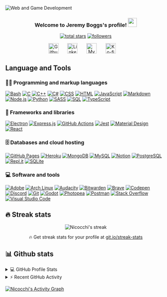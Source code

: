 ![Web and Game Development](https://repository-images.githubusercontent.com/302617083/fb5cbc00-0a67-11eb-9c37-3f829f3f7382)

<h3 align="center">
  Welcome to Jeremy Boggs's profile!
  <img src="https://media.giphy.com/media/hvRJCLFzcasrR4ia7z/giphy.gif" width="28">
</h3>

<p align="center">
  <a href="https://github.com/Nicocchi?tab=repositories&sort=stargazers">
    <img alt="total stars" title="Total stars on GitHub" src="https://custom-icon-badges.demolab.com/github/stars/Nicocchi?color=55960c&style=for-the-badge&labelColor=488207&logo=star"/></a>
  <a href="https://github.com/Nicocchi?tab=followers">
    <img alt="followers" title="Follow me on Github" src="https://custom-icon-badges.demolab.com/github/followers/Nicocchi?color=236ad3&labelColor=1155ba&style=for-the-badge&logo=person-add&label=Follow&logoColor=white"/></a>
</p>

<!-- Social icons section -->
<p align="center">
  <a href="https://github.com/Nicocchi"><img width="32px" alt="Github" title="My Github Profile" src="https://cdn.jsdelivr.net/npm/simple-icons@3.0.1/icons/github.svg"/></a>
  &#8287;&#8287;&#8287;&#8287;&#8287;
  <a href="https://www.linkedin.com/in/jeremy-boggs/"><img width="32px" alt="LinkedIn" title="My LinkedIn" src="https://cdn.jsdelivr.net/npm/simple-icons@3.0.1/icons/linkedin.svg"/></a>
  &#8287;&#8287;&#8287;&#8287;&#8287;
  <a href="https://jeremy-boggs.com"><img width="32px" alt="My website" title="My Website" src="https://cdn.jsdelivr.net/npm/simple-icons@3.0.1/icons/icloud.svg"/></a>
  &#8287;&#8287;&#8287;&#8287;&#8287;
  <a href="https://ko-fi.com/nicocchi"><img width="32px" alt="Ko-fi" title="Buy me a coffee" src="https://i.imgur.com/PpLeD3K.png"/></a>
  &#8287;&#8287;&#8287;&#8287;&#8287;
</p>

## Language and Tools

### 👨‍💻 Programming and markup languages

<p>
    <a href="https://github.com/search?q=user%3ANicocchi+language%3Abash"><img alt="Bash" src="https://img.shields.io/badge/Bash-121011.svg?logo=gnu-bash&logoColor=white&style=for-the-badge"></a>
    <a href="https://github.com/search?q=user%3ANicocchi+language%3Ac"><img alt="C" src="https://custom-icon-badges.demolab.com/badge/C-03599C.svg?logo=c-in-hexagon&logoColor=white&style=for-the-badge"></a>
    <a href="https://github.com/search?q=user%3ANicocchi+language%3Acpp"><img alt="C++" src="https://custom-icon-badges.demolab.com/badge/C++-9C033A.svg?logo=cpp2&logoColor=white&style=for-the-badge"></a>
    <a href="https://github.com/search?q=user%3ANicocchi+language%3Acsharp"><img alt="C#" src="https://custom-icon-badges.demolab.com/badge/C%23-68217A.svg?logo=cs2&logoColor=white&style=for-the-badge"></a>
    <a href="https://github.com/search?q=user%3ANicocchi+language%3Acss"><img alt="CSS" src="https://img.shields.io/badge/CSS-1572B6.svg?logo=css3&logoColor=white&style=for-the-badge"></a>
    <a href="https://github.com/search?q=user%3ANicocchi+language%3Ahtml"><img alt="HTML" src="https://img.shields.io/badge/HTML-E34F26.svg?logo=html5&logoColor=white&style=for-the-badge"></a>
    <a href="https://github.com/search?q=user%3ANicocchi+language%3Ajavascript"><img alt="JavaScript" src="https://img.shields.io/badge/JavaScript-F7DF1E.svg?logo=javascript&logoColor=black&style=for-the-badge"></a>
    <a href="https://github.com/search?q=user%3ANicocchi+language%3Amarkdown"><img alt="Markdown" src="https://img.shields.io/badge/Markdown-000000.svg?logo=markdown&logoColor=white&style=for-the-badge"></a>
    <a href="https://github.com/search?q=user%3ANicocchi+language%3Ajavascript"><img alt="Node.js" src="https://img.shields.io/badge/Node.js-43853D.svg?logo=node.js&logoColor=white&style=for-the-badge"></a>
    <a href="https://github.com/search?q=user%3ANicocchi+language%3Apython"><img alt="Python" src="https://img.shields.io/badge/Python-14354C.svg?logo=python&logoColor=white&style=for-the-badge"></a>
    <a href="https://github.com/search?q=user%3ANicocchi+language%3Asass"><img alt="SASS" src="https://img.shields.io/badge/Sass-hotpink.svg?logo=SASS&logoColor=white&style=for-the-badge"></a>
    <a href="https://github.com/search?q=user%3ANicocchi+language%3Asql"><img alt="SQL" src="https://custom-icon-badges.demolab.com/badge/SQL-025E8C.svg?logo=database&logoColor=white&style=for-the-badge"></a>
    <a href="https://github.com/search?q=user%3ANicocchi+language%3AtypeScript"><img alt="TypeScript" src="https://img.shields.io/badge/TypeScript-007ACC.svg?logo=typescript&logoColor=white&style=for-the-badge"></a>
</p>


### 🧰 Frameworks and libraries

<p>
    <a href="#"><img alt="Electron" src="https://img.shields.io/badge/Electron-20232e.svg?logo=electron&logoColor=white&style=for-the-badge"></a>
    <a href="#"><img alt="Express.js" src="https://img.shields.io/badge/Express.js-404d59.svg?logo=express&logoColor=white&style=for-the-badge"></a>
    <a href="#"><img alt="GitHub Actions" src="https://img.shields.io/badge/GitHub%20Actions-2671E5.svg?logo=github%20actions&logoColor=white&style=for-the-badge"></a>
    <a href="#"><img alt="Jest" src="https://img.shields.io/badge/Jest-C21325.svg?logo=jest&logoColor=white&style=for-the-badge"></a>
    <a href="#"><img alt="Material Design" src="https://img.shields.io/badge/Material%20Design-0081CB.svg?logo=material-design&logoColor=white&style=for-the-badge"></a>
    <a href="#"><img alt="React" src="https://img.shields.io/badge/React-20232a.svg?logo=react&logoColor=%2361DAFB&style=for-the-badge"></a>
</p>


### 🗄️ Databases and cloud hosting

<p>
    <a href="#"><img alt="GitHub Pages" src="https://img.shields.io/badge/GitHub%20Pages-327FC7.svg?logo=github&logoColor=white&style=for-the-badge"></a>
    <a href="#"><img alt="Heroku" src="https://img.shields.io/badge/Heroku-430098.svg?logo=heroku&logoColor=white&style=for-the-badge"></a>
    <a href="#"><img alt="MongoDB" src ="https://img.shields.io/badge/MongoDB-4ea94b.svg?logo=mongodb&logoColor=white&style=for-the-badge"></a>
    <a href="#"><img alt="MySQL" src="https://img.shields.io/badge/MySQL-00f.svg?logo=mysql&logoColor=white&style=for-the-badge"></a>
    <a href="#"><img alt="Notion" src="https://img.shields.io/badge/Notion-010101.svg?logo=notion&logoColor=white&style=for-the-badge"></a>
    <a href="#"><img alt="PostgreSQL" src ="https://img.shields.io/badge/PostgreSQL-316192.svg?logo=postgresql&logoColor=white&style=for-the-badge"></a>
    <a href="#"><img alt="Repl.it" src="https://img.shields.io/badge/Repl.it-0D101E.svg?logo=Replit&logoColor=white&style=for-the-badge"></a>
    <a href="#"><img alt="SQLite" src ="https://img.shields.io/badge/SQLite-07405e.svg?logo=sqlite&logoColor=white&style=for-the-badge"></a>
</p>

### 💻 Software and tools

<p>
    <a href="#"><img alt="Adobe" src="https://img.shields.io/badge/Adobe-FF0000.svg?logo=adobe&logoColor=white&style=for-the-badge"></a>
    <a href="#"><img alt="Arch Linux" src="https://img.shields.io/badge/Arch%20Linux-1793D1.svg?logo=arch-linux&logoColor=white&style=for-the-badge"></a>
    <a href="#"><img alt="Audacity" src="https://img.shields.io/badge/-Audacity-0000CC?logo=audacity&logoColor=white&style=for-the-badge"></a>
    <a href="#"><img alt="Bitwarden" src="https://img.shields.io/badge/-Bitwarden-175DDC?logo=bitwarden&logoColor=white&style=for-the-badge"></a>
    <a href="#"><img alt="Brave" src="https://img.shields.io/badge/-Brave-FB542B?logo=brave&logoColor=white&style=for-the-badge"></a>
    <a href="#"><img alt="Codepen" src="https://img.shields.io/badge/Codepen-000000.svg?logo=codepen&logoColor=white&style=for-the-badge"></a>
    <a href="#"><img alt="Discord" src="https://img.shields.io/badge/-Discord-5865F2.svg?logo=discord&logoColor=white&style=for-the-badge"></a>
    <a href="#"><img alt="Git" src="https://img.shields.io/badge/Git-F05033.svg?logo=git&logoColor=white&style=for-the-badge"></a>
    <a href="#"><img alt="Godot" src="https://img.shields.io/badge/GODOT-%23FFFFFF.svg?logo=godot-engine&style=for-the-badge"></a>
    <a href="#"><img alt="Photopea" src="https://img.shields.io/badge/Photopea-18A497?logo=photopea&logoColor=white&style=for-the-badge"></a>
    <a href="#"><img alt="Postman" src="https://img.shields.io/badge/Postman-FF6C37?logo=postman&logoColor=white&style=for-the-badge"></a>
    <a href="#"><img alt="Stack Overflow" src="https://img.shields.io/badge/-Stack%20Overflow-FE7A16?logo=stack-overflow&logoColor=white&style=for-the-badge"></a>
    <a href="#"><img alt="Visual Studio Code" src="https://img.shields.io/badge/Visual%20Studio%20Code-0078d7.svg?logo=visual-studio-code&logoColor=white&style=for-the-badge"></a>
</p>

## 🔥 Streak stats

<!-- GitHub Readme Streak Stats -->
<p align="center">
    <img title="🔥 Get streak stats for your profile at git.io/streak-stats" alt="Nicocchi's streak" src="https://streak-stats.demolab.com/?user=Nicocchi&theme=monokai-metallian&hide_border=true"/>
  <p align="center">🔥 Get streak stats for your profile at <a href="https://git.io/streak-stats">git.io/streak-stats</a></p>
</p>

## 📊 Github stats

<!-- https://github.com/anuraghazra/github-readme-stats -->
<details>
  <summary>💻 GitHub Profile Stats</summary>
  <br/>
    <a href="https://github.com/anuraghazra/github-readme-stats"><img alt="Nicocchi's Github Stats" src="https://github-readme-stats.vercel.app/api/?username=Nicocchi&show_icons=true&include_all_commits=true&count_private=true&theme=react&hide_border=true&bg_color=1F222E&title_color=F85D7F&icon_color=F8D866" height="192px"/></a>
  <a href="https://github.com/anuraghazra/github-readme-stats"><img alt="Nicocchi's Top Languages" src="https://github-readme-stats.vercel.app/api/top-langs/?username=Nicocchi&langs_count=8&layout=compact&theme=react&hide_border=true&bg_color=1F222E&title_color=F85D7F&icon_color=F8D866&hide=Jupyter%20Notebook" height="192px"/></a>
  <br/>
  <b>Note:</b> Top languages is only a metric of the languages my public code consists of and doesn't reflect experience or skill level.
</details>


<!-- https://github.com/ashutosh00710/github-readme-activity-graph -->
<details>
  <summary>⚡ Recent GitHub Activity</summary>
  <br/>

<!--START_SECTION:activity-->
<!--END_SECTION:activity-->
</details>

<!-- https://github.com/ashutosh00710/github-readme-activity-graph -->
<a href="https://github.com/ashutosh00710/github-readme-activity-graph"><img alt="Nicocchi's Activity Graph" src="https://activity-graph.herokuapp.com/graph?username=Nicocchi&bg_color=1F222E&color=F8D866&line=F85D7F&point=FFFFFF&hide_border=true" /></a>
